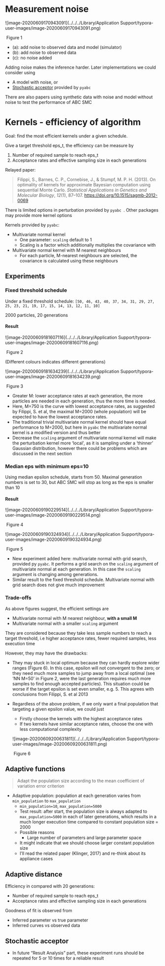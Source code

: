 # Measurement noise

![image-20200609170943091](../../../Library/Application Support/typora-user-images/image-20200609170943091.png)

​																												Figure 1

-   (a): add noise to observed data and model (simulator)
-   (b): add noise to observed data
-   (c): no noise added



Adding noise makes the inference harder. Later implementations we could consider using 

-   A model with noise, or
-   [Stochastic acceptor](https://pyabc.readthedocs.io/en/latest/examples/noise.html) provided by `pyabc`

There are also papers using synthetic data with noise and model without noise to test the performance of ABC SMC

# Kernels - efficiency of algorithm

Goal: find the most efficient kernels under a given schedule.

Give a target threshold eps_t, the efficiency can be measure by

1.  Number of required sample to reach eps_t
2.  Acceptance rates and effective sampling size in each generations

Relayed paper:

>   Filippi, S., Barnes, C. P., Cornebise, J., & Stumpf, M. P. H. (2013). On optimality of kernels for approximate Bayesian computation using sequential Monte Carlo. *Statistical Applications in Genetics and Molecular Biology*, *12*(1), 87–107. https://doi.org/10.1515/sagmb-2012-0069

There is limited options in perturbation provided by `pyabc `. Other packages may provide more kernel options

Kernels provided by `pyabc`:

-   Multivariate normal kernel
    -   One parameter: `scaling` default to 1
    -   Scaling is a factor which additionally multiplies the covariance with
-   Multivariate normal kernel with M nearest neighbours 
    -   For each particle, M-nearest neighbours are selected, the covariance is calculated using these neighbours 

## Experiments

### Fixed threshold schedule

Under a fixed threshold schedule: `[50, 46, 43, 40, 37, 34, 31, 29, 27, 25, 23, 21, 19, 17, 15, 14, 13, 12, 11, 10]`

2000 particles, 20 generations

#### Result

![image-20200609181607116](../../../Library/Application Support/typora-user-images/image-20200609181607116.png)

​																												Figure 2

(Different colours indicates different generations)

![image-20200609181634239](../../../Library/Application Support/typora-user-images/image-20200609181634239.png)

​																												Figure 3

-   Greater M: lower acceptance rates at each generation, the more particles are needed in each generation, thus the more time is needed. 
-   Here, M=750 is the curve with lowest acceptance rates, as suggested by Filippi, S. et al, the maximal M=2000 (whole population) will be expected to have the lowest acceptance rates.
-   The traditional trivial multivariate normal kernel should have equal performance to M=2000, but here in `pyabc` the multivariate normal kernel is a modified version and thus better
-   Decrease the `scaling` argument of multivariate normal kernel will make the perturbation kernel more ‘local', as it is sampling under a ‘thinner’ Gaussian distribution, however there could be problems which are discussed in the next section

### Median eps with minimum eps=10

Using median epsilon schedule, starts from 50. Maximal generation numbers is set to 30, but ABC SMC will stop as long as the eps is smaller than 10

#### Result

![image-20200609190229514](../../../Library/Application Support/typora-user-images/image-20200609190229514.png)

​																												Figure 4

![image-20200609190324934](../../../Library/Application Support/typora-user-images/image-20200609190324934.png)

​																												Figure 5

-   New experiment added here: multivariate normal with grid search, provided py `pyabc`. It performs a grid search on the `scaling` argument of multivariate normal at each generation. In this case the `scaling` argument is changing among generations.
-   Similar result to the fixed threshold schedule. Multivariate normal with grid search does not give much improvement

### Trade-offs

As above figures suggest, the efficient settings are

-   Multivariate normal with M nearest neighbour, **with a small M**
-   Multivariate normal with a smaller `scaling` argument

They are considered because they take less sample numbers to reach a target threshold, i.e higher acceptance rates, fewer required samples, less execution time

However, they may have the drawbacks:

-   They may stuck in local optimum because they can hardly explore wider ranges (Figure 6). In this case, epsilon will not convergent to the zero; or they need much more samples to jump away from a local optimal (see ’NN M=50’ in Figure 2, were the last generation requires much more samples to find enough accepted particles). This situation could be worse if the target epsilon is set even smaller, e.g. 5. This agrees with conclusions from Filippi, S. et al 2013

-   Regardless of the above problem, if we only want a final population that targeting a given epsilon value, we could just 

    -   Firstly choose the kernels with the highest acceptance rates
    -   If two kernels have similar acceptance rates, choose the one with less computational complexity

    ![image-20200609200631811](../../../Library/Application Support/typora-user-images/image-20200609200631811.png)

    ​																												Figure 6

## Adaptive functions

>   Adapt the population size according to the mean coefficient of variation error criterion

-   Adaptive population: population at each generation varies from `min_population` to `max_population`
    -   `min_population=10`, `max_population=5000`
    -   Test result: after start, the population size is always adapted to `max_population=5000` in each of later generations, which results in a much longer execution time compared to constant population size = 2000
    -   Possible reasons
        -   Large number of parameters and large parameter space
    -   It might indicate that we should choose larger constant population size
    -   I’ll read the related paper (Klinger, 2017) and re-think about its appliance cases

## Adaptive distance

Efficiency in compared with 20 generations:

-   Number of required sample to reach eps_t
-   Acceptance rates and effective sampling size in each generations

Goodness of fit is observed from

-   Inferred parameter vs true parameter
-   Inferred curves vs observed data



## Stochastic acceptor



-   In future “Result Analysis” part, these experiment runs should be repeated for 5 or 10 times for a reliable result